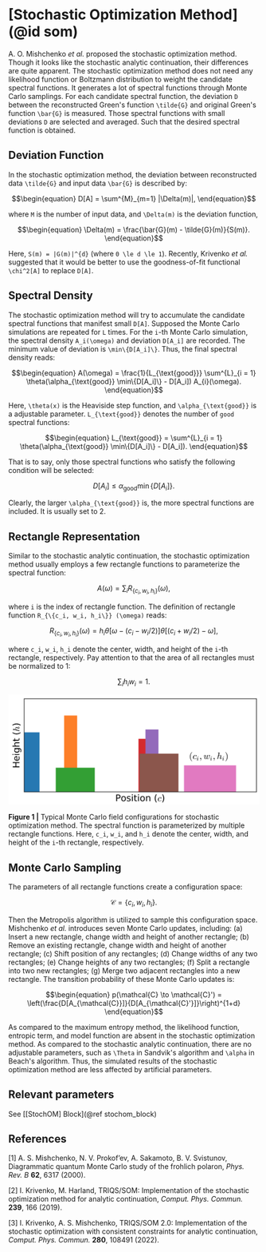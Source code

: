# [Stochastic Optimization Method](@id som)

A. O. Mishchenko *et al.* proposed the stochastic optimization method. Though it looks like the stochastic analytic continuation, their differences are quite apparent. The stochastic optimization method does not need any likelihood function or Boltzmann distribution to weight the candidate spectral functions. It generates a lot of spectral functions through Monte Carlo samplings. For each candidate spectral function, the deviation ``D`` between the reconstructed Green's function ``\tilde{G}`` and original Green's function ``\bar{G}`` is measured. Those spectral functions with small deviations ``D`` are selected and averaged. Such that the desired spectral function is obtained.

## Deviation Function

In the stochastic optimization method, the deviation between reconstructed data ``\tilde{G}`` and input data ``\bar{G}`` is described by:
```math
\begin{equation}
D[A] = \sum^{M}_{m=1} |\Delta(m)|,
\end{equation}
```
where ``M`` is the number of input data, and ``\Delta(m)`` is the deviation function,
```math
\begin{equation}
\Delta(m) = \frac{\bar{G}(m) - \tilde{G}(m)}{S(m)}.
\end{equation}
```
Here, ``S(m) = |G(m)|^{d}`` (where ``0 \le d \le 1``). Recently, Krivenko *et al.* suggested that it would be better to use the goodness-of-fit functional ``\chi^2[A]`` to replace ``D[A]``.

## Spectral Density

The stochastic optimization method will try to accumulate the candidate spectral functions that manifest small ``D[A]``. Supposed the Monte Carlo simulations are repeated for ``L`` times. For the ``i``-th Monte Carlo simulation, the spectral density ``A_i(\omega)`` and deviation ``D[A_i]`` are recorded. The minimum value of deviation is ``\min\{D[A_i]\}``. Thus, the final spectral density reads:
```math
\begin{equation}
A(\omega) = \frac{1}{L_{\text{good}}} \sum^{L}_{i = 1}
\theta(\alpha_{\text{good}} \min\{D[A_i]\} - D[A_i]) A_{i}(\omega).
\end{equation}
```
Here, ``\theta(x)`` is the Heaviside step function, and ``\alpha_{\text{good}}`` is a adjustable parameter. ``L_{\text{good}}`` denotes the number of `good` spectral functions:
```math
\begin{equation}
L_{\text{good}} = \sum^{L}_{i = 1}
\theta(\alpha_{\text{good}} \min\{D[A_i]\} - D[A_i]).
\end{equation}
```
That is to say, only those spectral functions who satisfy the following condition will be selected:
```math
\begin{equation}
D[A_i] \le \alpha_{\text{good}} \min\{D[A_i]\}.
\end{equation}
```
Clearly, the larger ``\alpha_{\text{good}}`` is, the more spectral functions are included. It is usually set to 2.

## Rectangle Representation

Similar to the stochastic analytic continuation, the stochastic optimization method usually employs a few rectangle functions to parameterize the spectral function:
```math
\begin{equation}
A(\omega) = \sum_i R_{\{c_i, w_i, h_i\}} (\omega),
\end{equation}
```
where ``i`` is the index of rectangle function. The definition of rectangle function ``R_{\{c_i, w_i, h_i\}} (\omega)`` reads:
```math
\begin{equation}
R_{\{c_i, w_i, h_i\}} (\omega) =
h_i
\theta[\omega - (c_i - w_i/2)]
\theta[(c_i + w_i/2) - \omega],
\end{equation}
```
where ``c_i``, ``w_i``, ``h_i`` denote the center, width, and height of the ``i``-th rectangle, respectively. Pay attention to that the area of all rectangles must be normalized to 1:
```math
\begin{equation}
\sum_i h_i w_i = 1.
\end{equation}
```

![som.png](../assets/som.png)

**Figure 1 |** Typical Monte Carlo field configurations for stochastic optimization method. The spectral function is parameterized by multiple rectangle functions. Here, ``c_i``, ``w_i``, and ``h_i`` denote the center, width, and height of the ``i``-th rectangle, respectively.

## Monte Carlo Sampling

The parameters of all rectangle functions create a configuration space:
```math
\begin{equation}
\mathcal{C} = \{c_i, w_i, h_i\}.
\end{equation}
```
Then the Metropolis algorithm is utilized to sample this configuration space. Mishchenko *et al.* introduces seven Monte Carlo updates, including: (a) Insert a new rectangle, change width and height of another rectangle; (b) Remove an existing rectangle, change width and height of another rectangle; (c) Shift position of any rectangles; (d) Change widths of any two rectangles; (e) Change heights of any two rectangles; (f) Split a rectangle into two new rectangles; (g) Merge two adjacent rectangles into a new rectangle. The transition probability of these Monte Carlo updates is:
```math
\begin{equation}
p(\mathcal{C} \to \mathcal{C}') = \left(\frac{D[A_{\mathcal{C}}]}{D[A_{\mathcal{C}'}]}\right)^{1+d}
\end{equation}
```

As compared to the maximum entropy method, the likelihood function, entropic term, and model function are absent in the stochastic optimization method. As compared to the stochastic analytic continuation, there are no adjustable parameters, such as ``\Theta`` in Sandvik's algorithm and ``\alpha`` in Beach's algorithm. Thus, the simulated results of the stochastic optimization method are less affected by artificial parameters.

## Relevant parameters

See [[StochOM] Block](@ref stochom_block)

## References

[1] A. S. Mishchenko, N. V. Prokof’ev, A. Sakamoto, B. V. Svistunov, Diagrammatic quantum Monte Carlo study of the frohlich polaron, *Phys. Rev. B* **62**, 6317 (2000).

[2] I. Krivenko, M. Harland, TRIQS/SOM: Implementation of the stochastic optimization method for analytic continuation, *Comput. Phys. Commun.* **239**, 166 (2019).

[3] I. Krivenko, A. S. Mishchenko, TRIQS/SOM 2.0: Implementation of the stochastic optimization with consistent constraints for analytic continuation, *Comput. Phys. Commun.* **280**, 108491 (2022).
